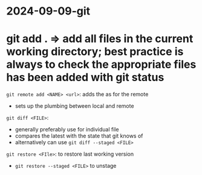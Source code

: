 # 2024-09-09-git 

# git add . => add all files in the current working directory; best practice is always to check the appropriate files has been added with git status

`git remote add <NAME> <url>`: adds the <URL> as <NAME> for the remote
- sets up the plumbing between local and remote

`git diff <FILE>`: 
- generally preferably use for individual file
- compares the latest with the state that git knows of
- alternatively can use `git diff --staged <FILE>`

`git restore <FIle>`: to restore last working version
- `git restore --staged <FILE>` to unstage